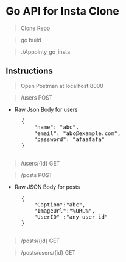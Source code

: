 # Go API for Insta Clone

>Clone Repo

>go build

>./Appointy_go_insta

## Instructions

>Open Postman at localhost:8000

>/users POST
- Raw Json Body for users
    <pre>
    {
        "name": "abc",
        "email": "abc@example.com",
        "password": "afaafafa"
    }
    </pre>

>/users/{id} GET

>/posts POST
- Raw JSON Body for posts
    <pre>
    {
        "Caption":"abc",
        "ImageUrl":"%URL%",
        "UserID" :"any user id"
    }
    </pre>

>/posts/{id} GET

>/posts/users/{id} GET